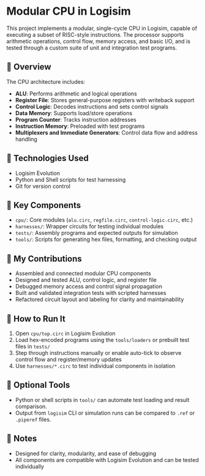 # Modular CPU in Logisim

This project implements a modular, single-cycle CPU in Logisim, capable of executing a subset of RISC-style instructions. The processor supports arithmetic operations, control flow, memory access, and basic I/O, and is tested through a custom suite of unit and integration test programs.

## 🧠 Overview

The CPU architecture includes:
- **ALU**: Performs arithmetic and logical operations
- **Register File**: Stores general-purpose registers with writeback support
- **Control Logic**: Decodes instructions and sets control signals
- **Data Memory**: Supports load/store operations
- **Program Counter**: Tracks instruction addresses
- **Instruction Memory**: Preloaded with test programs
- **Multiplexers and Immediate Generators**: Control data flow and address handling

## 🔧 Technologies Used

- Logisim Evolution
- Python and Shell scripts for test harnessing
- Git for version control

## 🎯 Key Components

- `cpu/`: Core modules (`alu.circ`, `regfile.circ`, `control-logic.circ`, etc.)
- `harnesses/`: Wrapper circuits for testing individual modules
- `tests/`: Assembly programs and expected outputs for simulation
- `tools/`: Scripts for generating hex files, formatting, and checking output

## 📁 My Contributions

- Assembled and connected modular CPU components
- Designed and tested ALU, control logic, and register file
- Debugged memory access and control signal propagation
- Built and validated integration tests with scripted harnesses
- Refactored circuit layout and labeling for clarity and maintainability

## 🧪 How to Run It

1. Open `cpu/top.circ` in Logisim Evolution
2. Load hex-encoded programs using the `tools/loaders` or prebuilt test files in `tests/`
3. Step through instructions manually or enable auto-tick to observe control flow and register/memory updates
4. Use `harnesses/*.circ` to test individual components in isolation

## 🧰 Optional Tools

- Python or shell scripts in `tools/` can automate test loading and result comparison.
- Output from `logisim` CLI or simulation runs can be compared to `.ref` or `.piperef` files.

## 🧼 Notes

- Designed for clarity, modularity, and ease of debugging
- All components are compatible with Logisim Evolution and can be tested individually


